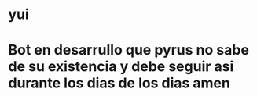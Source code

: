 # yui
# Bot en desarrullo que pyrus no sabe de su existencia y debe seguir asi durante los dias de los dias amen
